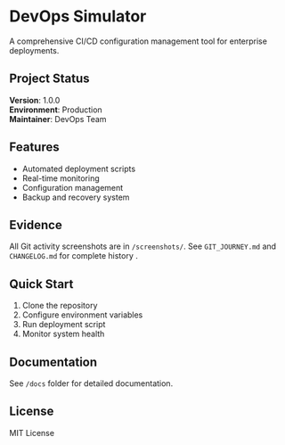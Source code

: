 # DevOps Simulator

A comprehensive CI/CD configuration management tool for enterprise deployments.

## Project Status
**Version**: 1.0.0  
**Environment**: Production  
**Maintainer**: DevOps Team 

## Features
- Automated deployment scripts  
- Real-time monitoring  
- Configuration management  
- Backup and recovery system  

## Evidence
All Git activity screenshots are in `/screenshots/`. 
See `GIT_JOURNEY.md` and `CHANGELOG.md` for complete history .

## Quick Start
1. Clone the repository  
2. Configure environment variables  
3. Run deployment script  
4. Monitor system health  

## Documentation
See `/docs` folder for detailed documentation.

## License
MIT License
